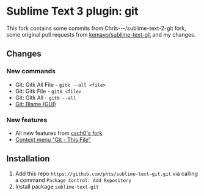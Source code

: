 # Sublime Text 3 plugin: git

This fork contains some commits from Chris---/sublime-text-2-git fork,
some original pull requests from
[kemayo/sublime-text-git](https://github.com/kemayo/sublime-text-git)
and my changes.

## Changes

### New commands

* Git: Gitk All File - `gitk --all <file>`
* Git: Gitk File - `gitk <file>`
* Git: Gitk All - `gitk --all`
* [Git: Blame (GUI)](https://github.com/kemayo/sublime-text-git/pull/203)

### New features

* All new features from [csch0's fork](https://github.com/csch0/SublimeText-Git)
* [Context menu "Git - This File"](https://github.com/phts/sublime-text-git/commit/26b97012c173a53804f6769b89248c25a0107a2c)

## Installation

1. Add this repo `https://github.com/phts/sublime-text-git.git` via calling
   a command `Package Control: Add Repository`
2. Install package `sublime-text-git`

